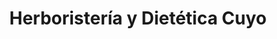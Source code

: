 ---
title: "Herboristería y Dietética Cuyo"
url: /san-juan/herboristeria-y-dietetica-cuyo/
shop: herbolario
---